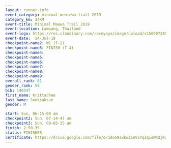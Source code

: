 ```yaml
---
layout: runner-info 
event_category: minimal-meniewa-trail-2019 
category_km: 14KM 
event-title: Minimal Maewa Trail 2019 
event-location: Lampang, Thailand 
event-logo: https://res.cloudinary.com/raceyaya/image/upload/v1569072805/logo/minimal-trail_ktnvsp.jpg 
event-date:  14-Jul-19 
checkpoint-name2: W1 (T-2) 
checkpoint-name3: FINISH (T-4) 
checkpoint-name4: 
checkpoint-name5: 
checkpoint-name6: 
checkpoint-name7: 
checkpoint-name8: 
checkpoint-name9: 
overall_rank: 81
gender_rank: 58
bib: 140347
first_name: Krittadhee
last_name: Sooksaksun
gender: M

start: Sun, 06-15-00 am
checkpoint2: Sun, 07-14-47 am
checkpoint3: Sun, 09-05-35 am
finish: 2-50-35
status: FINISHER
certificate: https://drive.google.com/file/d/1do69swkwzSnV5Yq2qieW42jKa6zb3p6m/view?usp=sharing
---
```

